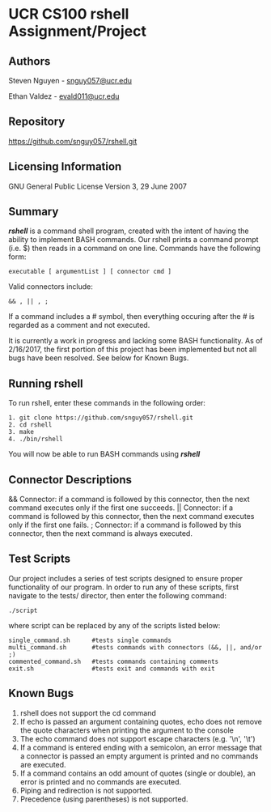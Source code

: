 UCR CS100 rshell Assignment/Project
===

Authors
--------
Steven Nguyen - snguy057@ucr.edu

Ethan Valdez - evald011@ucr.edu

Repository
--------
https://github.com/snguy057/rshell.git

Licensing Information
--------
GNU General Public License
Version 3, 29 June 2007

Summary
--------
***rshell*** is a command shell program, created with the intent of having the 
ability to implement BASH commands. Our rshell prints a command prompt (i.e. $) 
then reads in a command on one line. Commands have the following form:
```
executable [ argumentList ] [ connector cmd ]
```
Valid connectors include:
```
&& , || , ;
```
If a command includes a # symbol, then everything occuring after the # is 
regarded as a comment and not executed.

It is currently a work in progress and lacking some BASH functionality. As of 
2/16/2017, the first portion of this project has been implemented but not all 
bugs have been resolved. See below for Known Bugs.


Running rshell
--------
To run rshell, enter these commands in the following order:
```
1. git clone https://github.com/snguy057/rshell.git
2. cd rshell
3. make
4. ./bin/rshell
```
You will now be able to run BASH commands using ***rshell***

Connector Descriptions
--------
&& Connector: if a command is followed by this connector, then the next command 
   executes only if the first one succeeds.
|| Connector: if a command is followed by this connector, then the next command 
   executes only if the first one fails.
; Connector: if a command is followed by this connector, then the next command 
   is always executed.

Test Scripts
--------
Our project includes a series of test scripts designed to ensure proper 
functionality of our program. In order to run any of these scripts, first 
navigate to the tests/ director, then enter the following command:
```
./script
```
where script can be replaced by any of the scripts listed below:
```
single_command.sh      #tests single commands
multi_command.sh       #tests commands with connectors (&&, ||, and/or ;)
commented_command.sh   #tests commands containing comments
exit.sh                #tests exit and commands with exit
```

Known Bugs
--------
1. rshell does not support the cd command
2. If echo is passed an argument containing quotes, echo does not remove the 
   quote characters when printing the argument to the console
3. The echo command does not support escape characters (e.g. '\n', '\t')
4. If a command is entered ending with a semicolon, an error message that a
   connector is passed an empty argument is printed and no commands are 
   executed.
5. If a command contains an odd amount of quotes (single or double), an error 
   is printed and no commands are executed.
6. Piping and redirection is not supported.
7. Precedence (using parentheses) is not supported.
